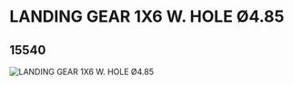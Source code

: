 # LANDING GEAR 1X6 W. HOLE Ø4.85
## 15540
![LANDING GEAR 1X6 W. HOLE Ø4.85](https://lc-www-live-s.legocdn.com/media/bricks/5/2/6068029.jpg)